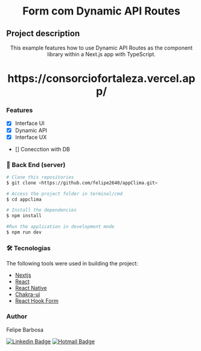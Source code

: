 
<h1 align="center">Form com Dynamic API Routes</h1>

## Project description
<p align="center">This example features how to use Dynamic API Routes as the component library within a Next.js app with TypeScript. </p>

<h1 align="center">https://consorciofortaleza.vercel.app/</h1>


### Features

- [x] Interface UI
- [x] Dynamic API
- [X] Interface UX
- [] Conecction with DB


### 🎲 Back End (server)

```bash
# Clone this repositories
$ git clone <https://github.com/felipe2640/appClima.git>

# Access the project folder in terminal/cmd
$ cd appclima

# Install the dependencies
$ npm install

#Run the application in development mode
$ npm run dev


```

### 🛠 Tecnologias

The following tools were used in building the project:

- [Nextjs](https://nextjs.org/)
- [React](https://pt-br.reactjs.org/)
- [React Native](https://reactnative.dev/)
- [Chakra-ui](https://chakra-ui.com/)
- [React Hook Form](https://react-hook-form.com/)

### Author

Felipe Barbosa

[![Linkedin Badge](https://img.shields.io/badge/-Felipe-blue?style=flat-square&logo=Linkedin&logoColor=white&link=https://www.linkedin.com/in/felipe-barbosa-849452157/)](https://www.linkedin.com/in/felipe-barbosa-849452157/) 
[![Hotmail Badge](https://img.shields.io/badge/-Hotmail-0078D4?style=flat-square&logo=microsoft-outlook&logoColor=white&link=mailto:felipe_brito09t@hotmail.com)](mailto:felipe_brito09t@hotmail.com)
